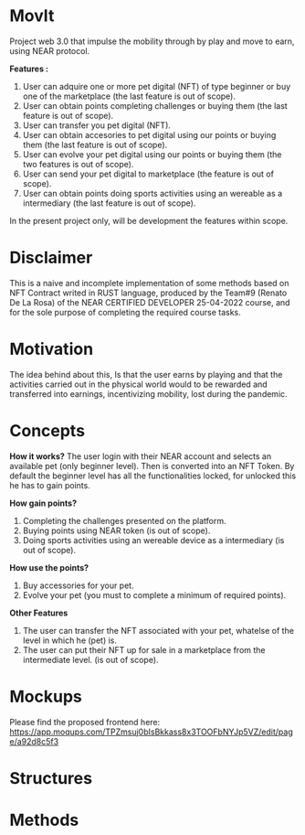 # MovIt

Project web 3.0 that impulse the mobility through by play and move to earn, using NEAR protocol. 

**Features :**
1. User can adquire one or more pet digital (NFT) of type beginner or buy one of the marketplace (the last feature is out of scope).
2. User can obtain points completing challenges or buying them (the last feature is out of scope).
3. User can transfer you pet digital (NFT).
4. User can obtain accesories to pet digital using our points or buying them (the last feature is out of scope).
5. User can evolve your pet digital using our points or buying them (the two features is out of scope).
6. User can send your pet digital to marketplace (the feature is out of scope).
7. User can obtain points doing sports activities using an wereable as a intermediary (the last feature is out of scope).

In the present project only, will be development the features within scope.


# Disclaimer

This is a naive and incomplete implementation of some methods based on NFT Contract writed in RUST language, produced by the Team#9 (Renato De La Rosa) of the NEAR CERTIFIED DEVELOPER 25-04-2022 course, and for the sole purpose of completing the required course tasks.


# Motivation
The idea behind about this, Is that the user earns by playing and that the activities carried out in the physical world would to be rewarded and transferred into earnings, incentivizing mobility, lost during the pandemic.


# Concepts

**How it works?**
The user login with their NEAR account and selects an available pet (only beginner level). Then is converted into an NFT Token. By default the beginner level has all the functionalities locked, for unlocked this he has to gain points.

**How gain points?**
1. Completing the challenges presented on the platform.
2. Buying points using NEAR token (is out of scope).
3. Doing sports activities using an wereable device as a intermediary (is out of scope).

**How use the points?**
1. Buy accessories for your pet.
2. Evolve your pet (you must to complete a minimum of required points).

**Other Features**
1. The user can transfer the NFT associated with your pet, whatelse of the level in which he (pet) is.
2. The user can put their NFT up for sale in a marketplace from the intermediate level. (is out of scope).


# Mockups
Please find the proposed frontend here: https://app.moqups.com/TPZmsuj0bIsBkkass8x3TOOFbNYJp5VZ/edit/page/a92d8c5f3

# Structures




# Methods



